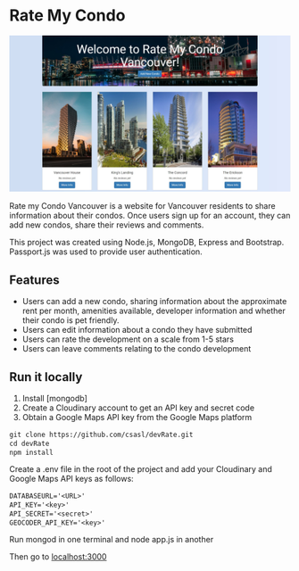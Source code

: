 # Rate My Condo
![](screenshots/readme.jpg)

Rate my Condo Vancouver is a website for Vancouver residents to share information about their condos. Once users sign up for an account, they can add new condos, share their reviews and comments. 

This project was created using Node.js, MongoDB, Express and Bootstrap. Passport.js was used to provide user authentication. 

## Features
* Users can add a new condo, sharing information about the approximate rent per month, amenities available, developer information and whether their condo is pet friendly.
* Users can edit information about a condo they have submitted
* Users can rate the development on a scale from 1-5 stars
* Users can leave comments relating to the condo development

## Run it locally
1. Install [mongodb]
2. Create a Cloudinary account to get an API key and secret code
3. Obtain a Google Maps API key from the Google Maps platform

```
git clone https://github.com/csasl/devRate.git
cd devRate
npm install 
```
Create a .env file in the root of the project and add your Cloudinary and Google Maps API keys as follows:

```
DATABASEURL='<URL>'
API_KEY='<key>'
API_SECRET='<secret>'
GEOCODER_API_KEY='<key>'
```
Run mongod in one terminal and node app.js in another

Then go to [localhost:3000](http://localhost:3000/)
